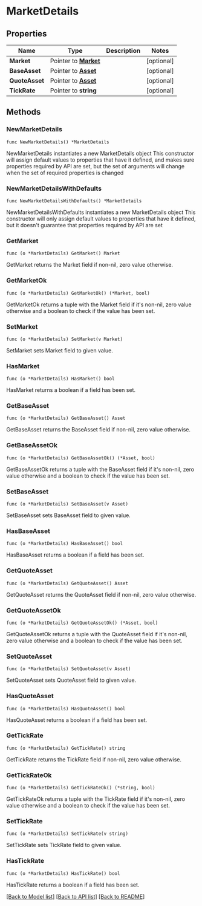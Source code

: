 # MarketDetails

## Properties

Name | Type | Description | Notes
------------ | ------------- | ------------- | -------------
**Market** | Pointer to [**Market**](Market.md) |  | [optional] 
**BaseAsset** | Pointer to [**Asset**](Asset.md) |  | [optional] 
**QuoteAsset** | Pointer to [**Asset**](Asset.md) |  | [optional] 
**TickRate** | Pointer to **string** |  | [optional] 

## Methods

### NewMarketDetails

`func NewMarketDetails() *MarketDetails`

NewMarketDetails instantiates a new MarketDetails object
This constructor will assign default values to properties that have it defined,
and makes sure properties required by API are set, but the set of arguments
will change when the set of required properties is changed

### NewMarketDetailsWithDefaults

`func NewMarketDetailsWithDefaults() *MarketDetails`

NewMarketDetailsWithDefaults instantiates a new MarketDetails object
This constructor will only assign default values to properties that have it defined,
but it doesn't guarantee that properties required by API are set

### GetMarket

`func (o *MarketDetails) GetMarket() Market`

GetMarket returns the Market field if non-nil, zero value otherwise.

### GetMarketOk

`func (o *MarketDetails) GetMarketOk() (*Market, bool)`

GetMarketOk returns a tuple with the Market field if it's non-nil, zero value otherwise
and a boolean to check if the value has been set.

### SetMarket

`func (o *MarketDetails) SetMarket(v Market)`

SetMarket sets Market field to given value.

### HasMarket

`func (o *MarketDetails) HasMarket() bool`

HasMarket returns a boolean if a field has been set.

### GetBaseAsset

`func (o *MarketDetails) GetBaseAsset() Asset`

GetBaseAsset returns the BaseAsset field if non-nil, zero value otherwise.

### GetBaseAssetOk

`func (o *MarketDetails) GetBaseAssetOk() (*Asset, bool)`

GetBaseAssetOk returns a tuple with the BaseAsset field if it's non-nil, zero value otherwise
and a boolean to check if the value has been set.

### SetBaseAsset

`func (o *MarketDetails) SetBaseAsset(v Asset)`

SetBaseAsset sets BaseAsset field to given value.

### HasBaseAsset

`func (o *MarketDetails) HasBaseAsset() bool`

HasBaseAsset returns a boolean if a field has been set.

### GetQuoteAsset

`func (o *MarketDetails) GetQuoteAsset() Asset`

GetQuoteAsset returns the QuoteAsset field if non-nil, zero value otherwise.

### GetQuoteAssetOk

`func (o *MarketDetails) GetQuoteAssetOk() (*Asset, bool)`

GetQuoteAssetOk returns a tuple with the QuoteAsset field if it's non-nil, zero value otherwise
and a boolean to check if the value has been set.

### SetQuoteAsset

`func (o *MarketDetails) SetQuoteAsset(v Asset)`

SetQuoteAsset sets QuoteAsset field to given value.

### HasQuoteAsset

`func (o *MarketDetails) HasQuoteAsset() bool`

HasQuoteAsset returns a boolean if a field has been set.

### GetTickRate

`func (o *MarketDetails) GetTickRate() string`

GetTickRate returns the TickRate field if non-nil, zero value otherwise.

### GetTickRateOk

`func (o *MarketDetails) GetTickRateOk() (*string, bool)`

GetTickRateOk returns a tuple with the TickRate field if it's non-nil, zero value otherwise
and a boolean to check if the value has been set.

### SetTickRate

`func (o *MarketDetails) SetTickRate(v string)`

SetTickRate sets TickRate field to given value.

### HasTickRate

`func (o *MarketDetails) HasTickRate() bool`

HasTickRate returns a boolean if a field has been set.


[[Back to Model list]](../README.md#documentation-for-models) [[Back to API list]](../README.md#documentation-for-api-endpoints) [[Back to README]](../README.md)


